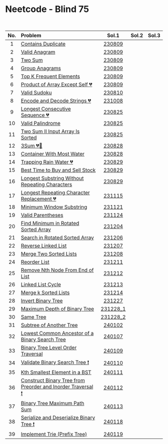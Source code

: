 # Neetcode - Blind 75

<br>

|No.|Problem|Sol.1|Sol.2|Sol.3|
|:-:|:------|:---:|:---:|:---:|
| 1|[Contains Duplicate](images/230809_01.png)|[230809](scripts/230809_01.py)|||
| 2|[Valid Anagram](images/valid-anagram.png)|[230809](scripts/230809_02.py)|||
| 3|[Two Sum](images/230809_03.png)|[230809](scripts/230809_03.py)|||
| 4|[Group Anagrams](images/230809_04.png)|[230809](scripts/230809_04.py)|||
| 5|[Top K Frequent Elements](images/230809_05.png)|[230809](scripts/230809_05.py)|||
| 6|[Product of Array Except Self :broken_heart:](images/230809_06.png)|[230809](scripts/230809_06.py)|||
| 7|[Valid Sudoku](images/230810_01.png)|[230810](scripts/230810_01.py)|||
| 8|[Encode and Decode Strings :broken_heart:](images/231008_01.png)|[231008](scripts/231008_01.py)|||
| 9|[Longest Consecutive Sequence :broken_heart:](images/230825_01.png)|[230825](scripts/230825_01.py)|||
|10|[Valid Palindrome](images/230825_02.png)|[230825](scripts/230825_02.py)|||
|11|[Two Sum II Input Array Is Sorted](images/230825_03.png)|[230825](scripts/230825_03.py)|||
|12|[3Sum :broken_heart::hammer:](images/230828_01.png)|[230828](scripts/230828_01.py)|||
|13|[Container With Most Water](images/230828_02.png)|[230828](scripts/230828_02.py)|||
|14|[Trapping Rain Water :broken_heart:](images/trapping-rain-water/description.png)|[230829](scripts/230829_01.py)|||
|15|[Best Time to Buy and Sell Stock](images/230829_01.png)|[230829](scripts/230829_02.py)|||
|16|[Longest Substring Without Repeating Characters](images/230829_02.png)|[230829](scripts/230829_03.py)|||
|17|[Longest Repeating Character Replacement :broken_heart:](images/231115.png)|[231115](scripts/231115.py)|||
|18|[Minimum Window Substring](images/231121.png)|[231121](scripts/231121.py)|||
|19|[Valid Parentheses](images/231124.png)|[231124](scripts/231124.py)|||
|20|[Find Minimum in Rotated Sorted Array](images/231204.png)|[231204](scripts/231204.py)|||
|21|[Search in Rotated Sorted Array](images/231206.png)|[231206](scripts/231206.py)|||
|22|[Reverse Linked List](images/231207.png)|[231207](scripts/231207.py)|||
|23|[Merge Two Sorted Lists](images/231208.png)|[231208](scripts/231208.py)|||
|24|[Reorder List](images/231211.png)|[231211](scripts/231211.py)|||
|25|[Remove Nth Node From End of List](images/231212.png)|[231212](scripts/231212.py)|||
|26|[Linked List Cycle](images/231213.png)|[231213](scripts/231213.py)|||
|27|[Merge k Sorted Lists](images/231214.png)|[231214](scripts/231214.py)|||
|28|[Invert Binary Tree](images/231227.png)|[231227](scripts/231227.py)|||
|29|[Maximum Depth of Binary Tree](images/231228_1.png)|[231228_1](scripts/231228_1.py)|||
|30|[Same Tree](images/231228_2.png)|[231228_2](scripts/231228_2.py)|||
|31|[Subtree of Another Tree](images/240102.png)|[240102](scripts/240102.py)|||
|32|[Lowest Common Ancestor of a Binary Search Tree](images/240107.png)|[240107](scripts/240107.py)|||
|33|[Binary Tree Level Order Traversal](images/240109.png)|[240109](scripts/240109.py)|||
|34|[Validate Binary Search Tree :exclamation:](images/240110.png)|[240110](scripts/240110.py)|||
|35|[Kth Smallest Element in a BST](images/240111.png)|[240111](scripts/240111.py)|||
|36|[Construct Binary Tree from Preorder and Inorder Traversal :exclamation:](images/240112.png)|[240112](scripts/240112.py)|||
|37|[Binary Tree Maximum Path Sum](images/240113.png)|[240113](scripts/240113.py)|||
|38|[Serialize and Deserialize Binary Tree :exclamation:](images/240118.png)|[240118](scripts/240118.py)|||
|39|[Implement Trie (Prefix Tree)](images/240119.png)|[240119](scripts/240119.py)|||